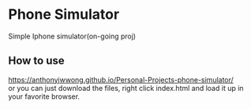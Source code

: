 # Phone Simulator
Simple Iphone simulator(on-going proj)

## How to use
https://anthonyjwwong.github.io/Personal-Projects-phone-simulator/<br>
or you can just download the files, right click index.html and load it up in your favorite browser.
